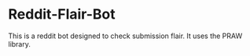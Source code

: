 Reddit-Flair-Bot
================
This is a reddit bot designed to check submission flair. It uses the PRAW library.
